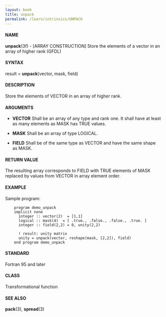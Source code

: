```yaml
---
layout: book
title: unpack
permalink: /learn/intrinsics/UNPACK
---
```

#### NAME

__unpack__(3f) - \[ARRAY CONSTRUCTION\] Store the elements of a vector in an array of higher rank
(GFDL)

#### SYNTAX

result = __unpack__(vector, mask, field)

#### DESCRIPTION

Store the elements of VECTOR in an array of higher rank.

#### ARGUMENTS

  - __VECTOR__
    Shall be an array of any type and rank one. It shall have at least
    as many elements as MASK has TRUE values.

  - __MASK__
    Shall be an array of type LOGICAL.

  - __FIELD__
    Shall be of the same type as VECTOR and have the same shape as MASK.

#### RETURN VALUE

The resulting array corresponds to FIELD with TRUE elements of MASK
replaced by values from VECTOR in array element order.

#### EXAMPLE

Sample program:

```
    program demo_unpack
    implicit none
      integer :: vector(2)  = [1,1]
      logical :: mask(4)  = [ .true., .false., .false., .true. ]
      integer :: field(2,2) = 0, unity(2,2)

      ! result: unity matrix
      unity = unpack(vector, reshape(mask, [2,2]), field)
    end program demo_unpack
```

#### STANDARD

Fortran 95 and later

#### CLASS

Transformational function

#### SEE ALSO

__pack__(3), __spread__(3)

